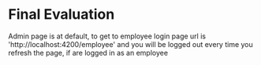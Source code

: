 # Final Evaluation
Admin page is at default, to get to employee login page url is 'http://localhost:4200/employee' and you will be logged out every time you refresh the page, if are logged in as an employee
